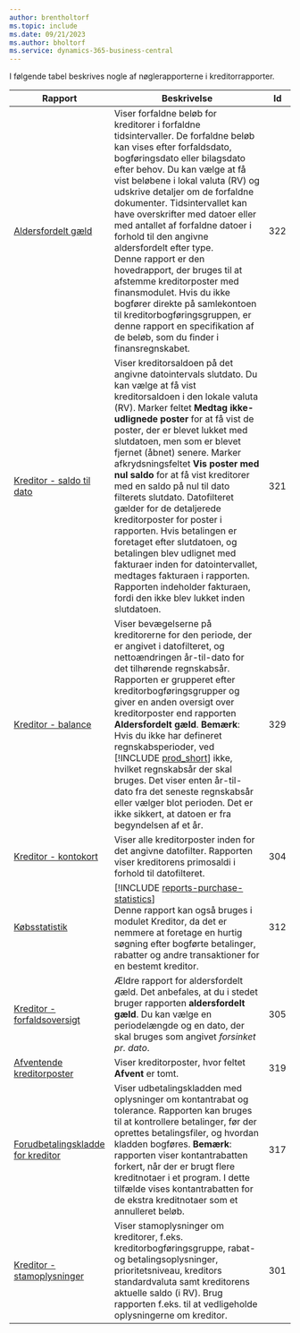 ```yaml
---
author: brentholtorf
ms.topic: include
ms.date: 09/21/2023
ms.author: bholtorf
ms.service: dynamics-365-business-central
---
```


I følgende tabel beskrives nogle af nøglerapporterne i kreditorrapporter.

| Rapport | Beskrivelse | Id | 
|--|--|--|
| [Aldersfordelt gæld](https://businesscentral.dynamics.com?report=322) |Viser forfaldne beløb for kreditorer i forfaldne tidsintervaller. De forfaldne beløb kan vises efter forfaldsdato, bogføringsdato eller bilagsdato efter behov. Du kan vælge at få vist beløbene i lokal valuta (RV) og udskrive detaljer om de forfaldne dokumenter. Tidsintervallet kan have overskrifter med datoer eller med antallet af forfaldne datoer i forhold til den angivne aldersfordelt efter type.<br>Denne rapport er den hovedrapport, der bruges til at afstemme kreditorposter med finansmodulet. Hvis du ikke bogfører direkte på samlekontoen til kreditorbogføringsgruppen, er denne rapport en specifikation af de beløb, som du finder i finansregnskabet.| 322|
| [Kreditor - saldo til dato](https://businesscentral.dynamics.com?report=321) | Viser kreditorsaldoen på det angivne datointervals slutdato. Du kan vælge at få vist kreditorsaldoen i den lokale valuta (RV). Marker feltet **Medtag ikke-udlignede poster** for at få vist de poster, der er blevet lukket med slutdatoen, men som er blevet fjernet (åbnet) senere. Marker afkrydsningsfeltet **Vis poster med nul saldo** for at få vist kreditorer med en saldo på nul til dato filterets slutdato. Datofilteret gælder for de detaljerede kreditorposter for poster i rapporten. Hvis betalingen er foretaget efter slutdatoen, og betalingen blev udlignet med fakturaer inden for datointervallet, medtages fakturaen i rapporten. Rapporten indeholder fakturaen, fordi den ikke blev lukket inden slutdatoen. | 321 |
| [Kreditor - balance](https://businesscentral.dynamics.com?report=329) | Viser bevægelserne på kreditorerne for den periode, der er angivet i datofilteret, og nettoændringen år-til-dato for det tilhørende regnskabsår. Rapporten er grupperet efter kreditorbogføringsgrupper og giver en anden oversigt over kreditorposter end rapporten **Aldersfordelt gæld**. **Bemærk**: Hvis du ikke har defineret regnskabsperioder, ved [!INCLUDE [prod_short](prod_short.md)] ikke, hvilket regnskabsår der skal bruges. Det viser enten år-til-dato fra det seneste regnskabsår eller vælger blot perioden. Det er ikke sikkert, at datoen er fra begyndelsen af et år.|329 | 
| [Kreditor - kontokort](https://businesscentral.dynamics.com?report=304) | Viser alle kreditorposter inden for det angivne datofilter. Rapporten viser kreditorens primosaldi i forhold til datofilteret. | 304 | 
| [Købsstatistik](https://businesscentral.dynamics.com?report=312) |[!INCLUDE [reports-purchase-statistics](reports-purchase-statistics.md)]<br>Denne rapport kan også bruges i modulet Kreditor, da det er nemmere at foretage en hurtig søgning efter bogførte betalinger, rabatter og andre transaktioner for en bestemt kreditor.| 312 |
| [Kreditor - forfaldsoversigt](https://businesscentral.dynamics.com?report=305)| Ældre rapport for aldersfordelt gæld. Det anbefales, at du i stedet bruger rapporten **aldersfordelt gæld**. Du kan vælge en periodelængde og en dato, der skal bruges som angivet *forsinket pr. dato*.|305| 
| [Afventende kreditorposter](https://businesscentral.dynamics.com?report=319)| Viser kreditorposter, hvor feltet **Afvent** er tomt.| 319 |
| [Forudbetalingskladde for kreditor](https://businesscentral.dynamics.com?report=317)|Viser udbetalingskladden med oplysninger om kontantrabat og tolerance. Rapporten kan bruges til at kontrollere betalinger, før der oprettes betalingsfiler, og hvordan kladden bogføres. **Bemærk**: rapporten viser kontantrabatten forkert, når der er brugt flere kreditnotaer i et program. I dette tilfælde vises kontantrabatten for de ekstra kreditnotaer som et annulleret beløb.| 317 |
| [Kreditor - stamoplysninger](https://businesscentral.dynamics.com?report=301)|Viser stamoplysninger om kreditorer, f.eks. kreditorbogføringsgruppe, rabat- og betalingsoplysninger, prioritetsniveau, kreditors standardvaluta samt kreditorens aktuelle saldo (i RV). Brug rapporten f.eks. til at vedligeholde oplysningerne om kreditor.|301|